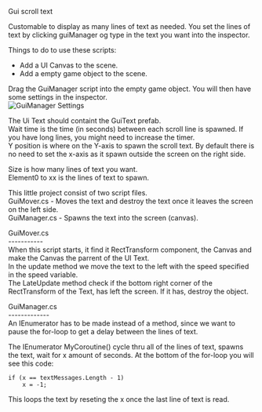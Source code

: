 Gui scroll text

Customable to display as many lines of text as needed. You set the lines of text by clicking guiManager og type in the text you want
into the inspector.

Things to do to use these scripts:<br>
 - Add a UI Canvas to the scene.<br>
 - Add a empty game object to the scene.<br>

Drag the GuiManager script into the empty game object. You will then have some settings in the inspector.<br>
![GuiManager Settings](https://soltveit.org/files/gui-manager1.jpg)

The Ui Text should containt the GuiText prefab.<br>
Wait time is the time (in seconds) between each scroll line is spawned. If you have long lines, you might need to increase the timer.<br>
Y position is where on the Y-axis to spawn the scroll text. By default there is no need to set the x-axis as it spawn outside the screen
on the right side.<br>

Size is how many lines of text you want.<br>
Element0 to xx is the lines of text to spawn.<br>

This little project consist of two script files.<br>
GuiMover.cs - Moves the text and destroy the text once it leaves the screen on the left side.<br>
GuiManager.cs - Spawns the text into the screen (canvas).<br>

GuiMover.cs<br>
-----------<br>
When this script starts, it find it RectTransform component, the Canvas and make the Canvas the parrent of the UI Text.<br>
In the update method we move the text to the left with the speed specified in the speed variable.<br>
The LateUpdate method check if the bottom right corner of the RectTransform of the Text, has left the screen. If it has, destroy the object.<br>

GuiManager.cs<br>
-------------<br>
An IEnumerator has to be made instead of a method, since we want to pause the for-loop to get a delay between the lines of text.<br>


The IEnumerator MyCoroutine() cycle thru all of the lines of text, spawns the text, wait for x amount of seconds. At the bottom of the
for-loop you will see this code:<br>
```
if (x == textMessages.Length - 1)
    x = -1;
```
This loops the text by reseting the x once the last line of text is read.<br>